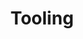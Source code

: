 ---
title: Tooling
weight: 2
prev: /docs/learn
next: /docs/tooling/example
sidebar:
  open: true
---